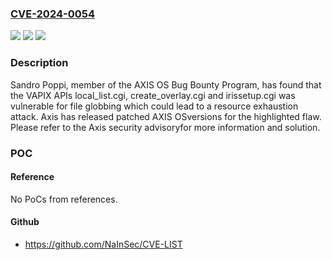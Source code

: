 ### [CVE-2024-0054](https://cve.mitre.org/cgi-bin/cvename.cgi?name=CVE-2024-0054)
![](https://img.shields.io/static/v1?label=Product&message=AXIS%20OS&color=blue)
![](https://img.shields.io/static/v1?label=Version&message=%3D%20AXIS%20OS%206.50%20-%2011.8%20&color=brighgreen)
![](https://img.shields.io/static/v1?label=Vulnerability&message=CWE-155%3A%20Improper%20Neutralization%20of%20Wildcards%20or%20Matching%20Symbols&color=brighgreen)

### Description

Sandro Poppi, member of the AXIS OS Bug Bounty Program, has found that the VAPIX APIs local_list.cgi, create_overlay.cgi and irissetup.cgi was vulnerable for file globbing which could lead to a resource exhaustion attack. Axis has released patched AXIS OSversions for the highlighted flaw. Please refer to the Axis security advisoryfor more information and solution.

### POC

#### Reference
No PoCs from references.

#### Github
- https://github.com/NaInSec/CVE-LIST

